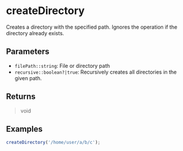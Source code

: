 # createDirectory <Lang js />

<NodeRequired en />

Creates a directory with the specified path. Ignores the operation if the directory already exists.

## Parameters

- `filePath::string`: File or directory path
- `recursive::boolean?|true`: Recursively creates all directories in the given path.

## Returns

> void

## Examples

```javascript
createDirectory('/home/user/a/b/c');
```
